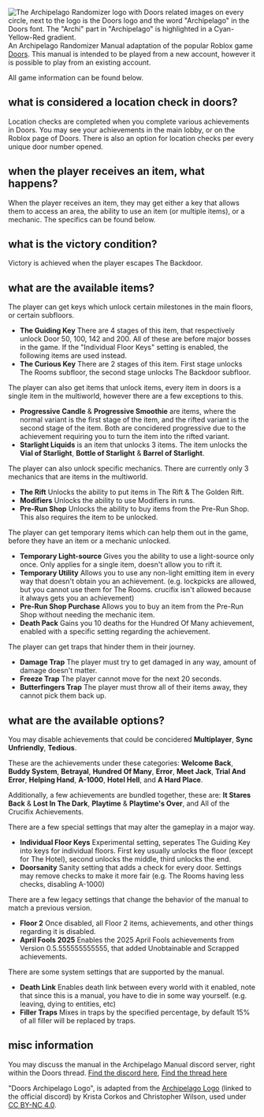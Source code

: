 ![The Archipelago Randomizer logo with Doors related images on every circle, next to the logo is the Doors logo and the word "Archipelago" in the Doors font. The "Archi" part in "Archipelago" is highlighted in a Cyan-Yellow-Red gradient.](https://file.garden/ZgF3xxdyQ318Tt1G/Archipelago/doorsarchipelago_text.svg)
An Archipelago Randomizer Manual adaptation of the popular Roblox game [Doors](https://www.roblox.com/games/6516141723/DOORS). This manual is intended to be played from a new account, however it is possible to play from an existing account.

All game information can be found below.

## what is considered a location check in doors?
Location checks are completed when you complete various achievements in Doors. You may see your achievements in the main lobby, or on the Roblox page of Doors. There is also an option for location checks per every unique door number opened.
## when the player receives an item, what happens?
When the player receives an item, they may get either a key that allows them to access an area, the ability to use an item (or multiple items), or a mechanic. The specifics can be found below.
## what is the victory condition?
Victory is achieved when the player escapes The Backdoor.
## what are the available items?
The player can get keys which unlock certain milestones in the main floors, or certain subfloors.
- **The Guiding Key** There are 4 stages of this item, that respectively unlock Door 50, 100, 142 and 200. All of these are before major bosses in the game. If the "Individual Floor Keys" setting is enabled, the following items are used instead.
- **The Curious Key** There are 2 stages of this item. First stage unlocks The Rooms subfloor, the second stage unlocks The Backdoor subfloor.

The player can also get items that unlock items, every item in doors is a single item in the multiworld, however there are a few exceptions to this.
- **Progressive Candle** & **Progressive Smoothie** are items, where the normal variant is the first stage of the item, and the rifted variant is the second stage of the item. Both are concidered progressive due to the achievement requiring you to turn the item into the rifted variant.
- **Starlight Liquids** is an item that unlocks 3 items. The item unlocks the **Vial of Starlight**, **Bottle of Starlight** & **Barrel of Starlight**.

The player can also unlock specific mechanics. There are currently only 3 mechanics that are items in the multiworld.
- **The Rift** Unlocks the ability to put items in The Rift & The Golden Rift.
- **Modifiers** Unlocks the ability to use Modifiers in runs.
- **Pre-Run Shop** Unlocks the ability to buy items from the Pre-Run Shop. This also requires the item to be unlocked.

The player can get temporary items which can help them out in the game, before they have an item or a mechanic unlocked.
- **Temporary Light-source** Gives you the ability to use a light-source only once. Only applies for a single item, doesn't allow you to rift it.
- **Temporary Utility** Allows you to use any non-light emitting item in every way that doesn't obtain you an achievement. (e.g. lockpicks are allowed, but you cannot use them for The Rooms. crucifix isn't allowed because it always gets you an achievement)
- **Pre-Run Shop Purchase** Allows you to buy an item from the Pre-Run Shop without needing the mechanic item.
- **Death Pack** Gains you 10 deaths for the Hundred Of Many achievement, enabled with a specific setting regarding the achievement.

The player can get traps that hinder them in their journey.
- **Damage Trap** The player must try to get damaged in any way, amount of damage doesn't matter.
- **Freeze Trap** The player cannot move for the next 20 seconds.
- **Butterfingers Trap** The player must throw all of their items away, they cannot pick them back up.

## what are the available options?

You may disable achievements that could be concidered **Multiplayer**, **Sync Unfriendly**, **Tedious**.

These are the achievements under these categories: **Welcome Back**, **Buddy System**, **Betrayal**, **Hundred Of Many**, **Error**, **Meet Jack**, **Trial And Error**, **Helping Hand**, **A-1000**, **Hotel Hell**, and **A Hard Place**.

Additionally, a few achievements are bundled together, these are: **It Stares Back** & **Lost In The Dark**, **Playtime** & **Playtime's Over**, and All of the Crucifix Achievements.

There are a few special settings that may alter the gameplay in a major way.
- **Individual Floor Keys** Experimental setting, seperates The Guiding Key into keys for individual floors. First key usually unlocks the floor (except for The Hotel), second unlocks the middle, third unlocks the end.
- **Doorsanity** Sanity setting that adds a check for every door. Settings may remove checks to make it more fair (e.g. The Rooms having less checks, disabling A-1000)

There are a few legacy settings that change the behavior of the manual to match a previous version.
- **Floor 2** Once disabled, all Floor 2 items, achievements, and other things regarding it is disabled.
- **April Fools 2025** Enables the 2025 April Fools achievements from Version 0.5.555555555555, that added Unobtainable and Scrapped achievements.

There are some system settings that are supported by the manual.
- **Death Link** Enables death link between every world with it enabled, note that since this is a manual, you have to die in some way yourself. (e.g. leaving, dying to entities, etc)
- **Filler Traps** Mixes in traps by the specified percentage, by default 15% of all filler will be replaced by traps.

## misc information

You may discuss the manual in the Archipelago Manual discord server, right within the Doors thread. [Find the discord here](https://discord.gg/T5bcsVHByx), [Find the thread here](https://canary.discord.com/channels/1097532591650910289/1230046028799934464)

"Doors Archipelago Logo", is adapted from the [Archipelago Logo](https://canary.discord.com/channels/731205301247803413/874776082946064394/1009265363600556094) (linked to the official discord) by Krista Corkos and Christopher Wilson, used under [CC BY-NC 4.0](http://creativecommons.org/licenses/by-nc/4.0/).
